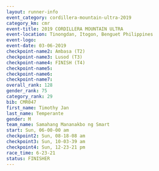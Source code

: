 ```yaml
---
layout: runner-info 
event_category: cordillera-mountain-ultra-2019 
category_km: cmr 
event-title: 2019 CORDILLERA MOUNTAIN ULTRA 
event-location: Tinongdan, Itogon, Benguet Philippines 
event-logo: 
event-date: 03-06-2019 
checkpoint-name2: Ambasa (T2) 
checkpoint-name3: Lusod (T3) 
checkpoint-name4: FINISH (T4) 
checkpoint-name5: 
checkpoint-name6: 
checkpoint-name7: 
overall_rank: 128
gender_rank: 75
category_rank: 29
bib: CMR047
first_name: Timothy Jan
last_name: Temperante
gender: M
team_name: Samahang Mananakbo ng Smart
start: Sun, 06-00-00 am
checkpoint2: Sun, 08-18-08 am
checkpoint3: Sun, 10-03-39 am
checkpoint4: Sun, 12-23-21 pm
race_time: 6-23-21
status: FINISHER
---
```

